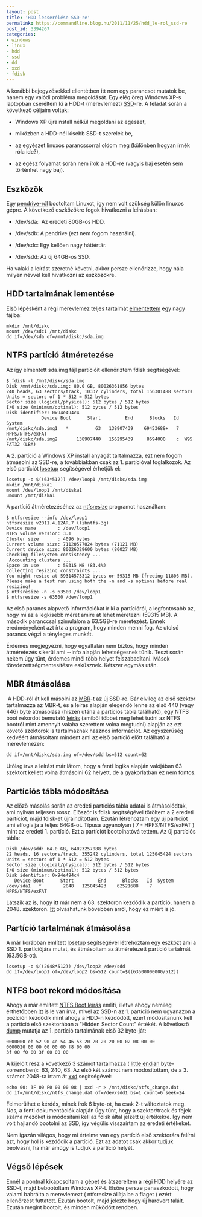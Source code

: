 ```yaml
---
layout: post
title: 'HDD lecserélése SSD-re'
permalink: https://commandline.blog.hu/2011/11/25/hdd_le-rol_ssd-re
post_id: 3394267
categories: 
- windows
- linux
- hdd
- ssd
- dd
- xxd
- fdisk
---
```


A korábbi bejegyzésekkel ellentétben itt nem egy parancsot mutatok be, hanem egy valódi probléma megoldását. Egy elég öreg Windows XP-s laptopban cseréltem ki a HDD-t (merevlemezt) 
[SSD](http://hu.wikipedia.org/wiki/SSD)-re. A feladat során a következő céljaim voltak:

* Windows XP újrainstall nélkül megoldani az egészet,


* miközben a HDD-nél kisebb SSD-t szerelek be,


* az egyészet linuxos parancssorral oldom meg (különben hogyan írnék róla ide?),


* az egész folyamat során nem írok a HDD-re (vagyis baj esetén sem történhet nagy baj).  

## Eszközök


Egy 
[pendrive-ról](http://commandline.blog.hu/2011/11/10/gparted_live) bootoltam Linuxot, így nem volt szükség külön linuxos gépre. A következő eszközökre fogok hivatkozni a leírásban:

* /dev/sda:  Az eredeti 80GB-os HDD.


* /dev/sdb: A pendrive (ezt nem fogom használni).


* /dev/sdc: Egy kellően nagy háttértár.


* /dev/sdd: Az új 64GB-os SSD.

Ha valaki a leírást szeretné követni, akkor persze ellenőrizze, hogy nála milyen névvel kell hivatkozni az eszközökre. 

## HDD tartalmának lementése


Első lépésként a régi merevlemez teljes tartalmát 
[elmentettem](http://commandline.blog.hu/2011/11/13/dd_merevlemez_backup) egy nagy fájlba:

```
mkdir /mnt/diskc
mount /dev/sdc1 /mnt/diskc
dd if=/dev/sda of=/mnt/diskc/sda.img
```

## NTFS partíció átméretezése


Az így elmentett sda.img fájl partícióit ellenőriztem fdisk segítségével:

```
$ fdisk -l /mnt/diskc/sda.img
Disk /mnt/diskc/sda.img: 80.0 GB, 80026361856 bytes
240 heads, 63 sectors/track, 10337 cylinders, total 156301488 sectors
Units = sectors of 1 * 512 = 512 bytes
Sector size (logical/physical): 512 bytes / 512 bytes
I/O size (minimum/optimal): 512 bytes / 512 bytes
Disk identifier: 0x94e494c4
             Device Boot      Start         End      Blocks   Id  System
/mnt/diskc/sda.img1   *          63   138907439    69453688+   7  HPFS/NTFS/exFAT
/mnt/diskc/sda.img2       138907440   156295439     8694000    c  W95 FAT32 (LBA)
```

A 2. partíció a Windows XP install anyagát tartalmazza, ezt nem fogom átmásolni az SSD-re, a továbbiakban csak az 1. partícióval foglalkozok. Az első partíciót 
[losetup](http://commandline.blog.hu/2011/11/22/losetup) segítségével érhetjük el:

```
losetup -o $((63*512)) /dev/loop1 /mnt/diskc/sda.img
mkdir /mnt/diska1
mount /dev/loop1 /mnt/diska1
umount /mnt/diska1
```

A partíció átméretezéséhez az 
[ntfsresize](http://www.tuxera.com/?id=ntfsresize) programot használtam:

```
$ ntfsresize --info /dev/loop1
ntfsresize v2011.4.12AR.7 (libntfs-3g)
Device name        : /dev/loop1
NTFS volume version: 3.1
Cluster size       : 4096 bytes
Current volume size: 71120577024 bytes (71121 MB)
Current device size: 80026329600 bytes (80027 MB)
Checking filesystem consistency ...
 Accounting clusters ...
Space in use       : 59315 MB (83.4%)
Collecting resizing constraints ...
You might resize at 59314573312 bytes or 59315 MB (freeing 11806 MB).
Please make a test run using both the -n and -s options before real resizing!
$ ntfsresize -n -s 63500 /dev/loop1
$ ntfsresize -s 63500 /dev/loop1
```

Az első parancs alapvető információkat ír ki a partícióról, a legfontosabb az, hogy mi az a legkisebb méret amire át lehet méretezni (59315 MB). A második paranccsal szimulálom a 63.5GB-re méretezést. Ennek eredményeként azt írta a program, hogy minden menni fog. Az utolsó parancs végzi a tényleges munkát.

Érdemes megjegyezni, hogy egyáltalán nem biztos, hogy minden átméretezés sikerül ami --info alapján lehetségesnek tűnik. Teszt során nekem úgy tűnt, érdemes minél több helyet felszabadítani. Mások töredezettségmentesítésre esküsznek. Kétszer egymás után.

## MBR átmásolása


 A HDD-ről át kell másolni az 
[MBR](http://en.wikipedia.org/wiki/Master_boot_record)-t az új SSD-re. Bár elvileg az első szektor tartalmazza az MBR-t, és a leírás alapján elegendő lenne az első 440 (vagy 446) byte átmásolása (hiszen utána a partíciós tábla található), egy NTFS boot rekordot bemutató 
[leírás](http://thestarman.pcministry.com/asm/mbr/NTFSBR.htm) (amiből többet meg lehet tudni az NTFS bootról mint amennyit valaha szerettem volna megtudni) alapján az ezt követő szektorok is tartalmaznak hasznos információt. Az egyszerűség kedvéért átmásoltam mindent ami az első partíció előtt található a merevlemezen:

```
dd if=/mnt/diskc/sda.img of=/dev/sdd bs=512 count=62
```

Utólag írva a leírást már látom, hogy a fenti logika alapján valójában 63 szektort kellett volna átmásolni 62 helyett, de a gyakorlatban ez nem fontos.

## Partíciós tábla módosítása


Az előző másolás során az eredeti partíciós tábla adatai is átmásolódtak, ami nyilván teljesen rossz. Először is fdisk segítségével töröltem a 2 eredeti partíciót, majd fdisk-et újraindítottam. Ezután létrehoztam egy új partíciót ami elfoglalja a teljes 64GB-ot. Típusa ugyanolyan ( 7 - HPFS/NTFS/exFAT ) mint az eredeti 1. partíció. Ezt a partíciót bootolhatóvá tettem. Az új partíciós tábla:

```
Disk /dev/sdd: 64.0 GB, 64023257088 bytes
22 heads, 16 sectors/track, 355242 cylinders, total 125045424 sectors
Units = sectors of 1 * 512 = 512 bytes
Sector size (logical/physical): 512 bytes / 512 bytes
I/O size (minimum/optimal): 512 bytes / 512 bytes
Disk identifier: 0x94e494c4
   Device Boot      Start         End      Blocks   Id  System
/dev/sda1   *        2048   125045423    62521688    7  HPFS/NTFS/exFAT
```

Látszik az is, hogy itt már nem a 63. szektoron kezdődik a partíció, hanem a 2048. szektoron. 
[Itt](http://prohardver.hu/teszt/mindent_az_ssd-krol/particio_kezdetenek_eltolasa.html) olvashatunk bővebben arról, hogy ez miért is jó. 

## Partíció tartalmának átmásolása


A már korábban említett 
[losetup](http://commandline.blog.hu/2011/11/22/losetup) segítségével létrehoztam egy eszközt ami a SSD 1. partíciójára mutat, és átmásoltam az átméretezett partíció tartalmát (63.5GB-ot).

```
losetup -o $((2048*512)) /dev/loop2 /dev/sdd
dd if=/dev/loop1 of=/dev/loop2 bs=512 count=$((63500000000/512))
```

## NTFS boot rekord módosítása


Ahogy a már említett 
[NTFS Boot leírás](http://thestarman.pcministry.com/asm/mbr/NTFSBR.htm) említi, illetve ahogy némileg érthetőbben 
[itt](http://www.2pi.info/software/copying-windows-new-hard-drive.html) is le van írva, mivel az SSD-n az 1. partíció nem ugyanazon a pozíción kezdődik mint ahogy a HDD-n kezdődőtt, ezért módosítanunk kell a partíció első szektorában a "Hidden Sector Count" értékét. A következő 
[dump](http://commandline.blog.hu/2010/03/20/dump) mutatja az 1. partíció tartalmának első 32 byte-ját:

```
0000000 eb 52 90 4e 54 46 53 20 20 20 20 00 02 08 00 00
0000020 00 00 00 00 00 f8 00 00 
3f 00 f0 00 3f 00 00 00
```

A kijelölt rész a következő 3 számot tartalmazza (
[little endian](http://hu.wikipedia.org/wiki/Byte-sorrend) byte-sorrendben):  63, 240, 63. Az első két számot nem módosítottam, de a 3. számot 2048-ra írtam át 
[xxd](http://commandline.blog.hu/2011/11/19/xxd_382) segítségével:

```
echo 00: 3F 00 F0 00 00 08 | xxd -r > /mnt/diskc/ntfs_change.dat
dd if=/mnt/diskc/ntfs_change.dat of=/dev/sdd1 bs=1 count=6 seek=24
```

Felmerülhet e kérdés, minek írok 6 byte-ot, ha csak 2-t változtatok meg. Nos, a fenti dokumentációk alapján úgy tűnt, hogy a szektor/track és fejek száma mezőket is módosítani kell az fdisk által jelzett új értékekre. Így nem volt hajlandó bootolni az SSD, így végülis visszaírtam az eredeti értékeket.

Nem igazán világos, hogy mi értelme van egy partíció első szektorára felírni azt, hogy hol is kezdődik a partíció. Ezt az adatot csak akkor tudjuk beolvasni, ha már amúgy is tudjuk a partíció helyét.

## Végső lépések


Ennél a pontnál kikapcsoltam a gépet és átszereltem a régi HDD helyére az SSD-t, majd bebootoltam Windows XP-t. Elsőre persze panaszkodott, hogy valami babrálta a merevlemezt ( ntfsresize állítja be a flaget ) ezért ellenőrzést futtatott. Ezután bootolt, majd jelezte hogy új hardvert talált. Ezután megint bootolt, és minden működött rendben.